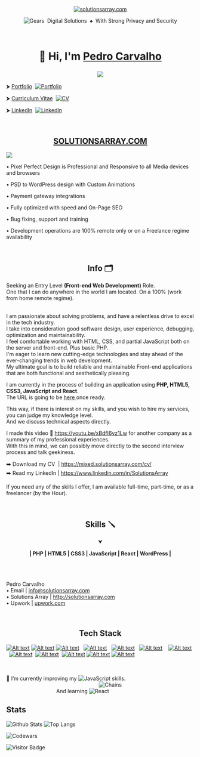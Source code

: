 <p align="center"><a href="https://solutionsarray.com/"><img src="http://mixed.solutionsarray.com/wp-content/uploads/2023/10/SolutionsArray1.com_.png" alt="solutionsarray.com"></a></p>
<p align="center"><img src="http://mixed.solutionsarray.com/wp-content/uploads/2024/01/gears1.png" alt="Gears">&nbsp; Digital Solutions &nbsp;♠&nbsp; With Strong Privacy and Security</p>

<!--<p align="center">A Digital Marketing Company | Based in Portugal </p>-->

<br>
<h1 align="center">👋 Hi, I'm <a href="https://www.linkedin.com/in/solutionsarray/" target="_blank"> Pedro Carvalho </a></h1> 
<h3 align="center"> <img src="https://readme-typing-svg.herokuapp.com?color=0357F7&lines=Web+Developer+from+Portugal+%3A)" /> </h3>

<p>⮞ <a href="https://solutionsarray.com/portfolio/">Portfolio</a>&nbsp; <a href="http://solutionsarray.com/portfolio"><img src="http://mixed.solutionsarray.com/wp-content/uploads/2023/11/5portfolio.png" alt="Portfolio"></a></p>
<p>⮞ <a href="https://mixed.solutionsarray.com/wp-content/uploads/2024/01/Pedro-Carvalho.pdf">Curriculum Vitae</a>&nbsp; <a href="https://mixed.solutionsarray.com/wp-content/uploads/2024/01/Pedro-Carvalho.pdf"><img src="http://mixed.solutionsarray.com/wp-content/uploads/2023/11/6Curriculum-Vitae.png" alt="CV"></a></p>
<p>⮞ <a href="https://www.linkedin.com/in/solutionsarray/">LinkedIn</a>&nbsp; <a href="https://www.linkedin.com/in/SolutionsArray/"><img src="https://img.shields.io/badge/linkedin-%230077B5.svg?style=for-the-badge&amp;logo=linkedin&amp;logoColor=white" alt="LinkedIn"></a></p>

<br>
<h2 align="center"><a href="https://solutionsarray.com/portfolio/">SOLUTIONSARRAY.COM</a></h2>
<p><a href="https://solutionsarray.com/portfolio/"><img src="http://mixed.solutionsarray.com/wp-content/uploads/2023/09/SolutionsArray_Homepage.png"></a></p>

• Pixel Perfect Design is Professional and Responsive to all Media devices and browsers</p>
• PSD to WordPress design with Custom Animations</p>
• Payment gateway integrations</p>
• Fully optimized with speed and On-Page SEO</p>
• Bug fixing, support and training</p>
• Development operations are 100% remote only or on a Freelance regime availability</p>

<br>
<h2 align="center"> Info 🗂️ </h2>
Seeking an Entry Level <b>(Front-end Web Development)</b> Role.
<br>One that I can do anywhere in the world I am located. On a 100% (work from home remote regime).

<br>I am passionate about solving problems, and have a relentless drive to excel in the tech industry.
<br>I take into consideration good software design, user experience, debugging, optimization and maintainability. 
<br>I feel comfortable working with HTML, CSS, and partial JavaScript both on the server and front-end. Plus basic PHP. 
<br>I'm eager to learn new cutting-edge technologies and stay ahead of the ever-changing trends in web development. 
<br>My ultimate goal is to build reliable and maintainable Front-end applications that are both functional and aesthetically pleasing.

I am currently in the process of building an application using <b>PHP, HTML5, CSS3, JavaScript and React</b>. 
<br>The URL is going to be <a href="#"> here </a> once ready. 

This way, if there is interest on my skills, and you wish to hire my services, you can judge my knowledge level. 
<br>And we discuss technical aspects directly.

I made this video 🎥  https://youtu.be/xBdfI6vz1Lw  for another company as a summary of my professional experiences. 
<br>With this in mind, we can possibly move directly to the second interview process and talk geekiness.

➡️ Download my CV&nbsp;&nbsp;| https://mixed.solutionsarray.com/cv/
<br>
➡️ Read my LinkedIn | https://www.linkedin.com/in/SolutionsArray

If you need any of the skills I offer, I am available full-time, part-time, or as a freelancer (by the Hour).

<br>
<h2 align="center">Skills 🪛</h2>

<p align="center">⮟</p>
<p align="center"><b>| PHP | HTML5 | CSS3 | JavaScript | React | WordPress |</b></p>

<!-- <p align="center"><b>| Portuguese - C2 | English - C1 | Spanish - B2|</center></b></p> -->

<!--<br><br>
This is what I guarantee:
<br>✅ Fast response time and excellent communication skills.
<br>✅ Great Value Services.
<br>✅ Wide Spectrum Of Skills & Experience.-->


<br><br><br>Pedro Carvalho
<br>• Email | info@solutionsarray.com
<br>• Solutions Array | http://solutionsarray.com
<br>• Upwork | <a href="https://www.upwork.com/freelancers/~01fffa4af07a0652d8?viewMode=1">upwork.com</a>

<br>
<h2 align="center">Tech Stack</h2>

[![Alt text](http://mixed.solutionsarray.com/wp-content/uploads/2023/08/php.jpg)](https://www.php.net/)
[![Alt text](http://mixed.solutionsarray.com/wp-content/uploads/2023/08/Laravel.png)](https://laravel.com/)
[![Alt text](http://mixed.solutionsarray.com/wp-content/uploads/2023/08/JavaScript.png)](https://en.wikipedia.org/wiki/JavaScript)
&nbsp;&nbsp;[![Alt text](http://mixed.solutionsarray.com/wp-content/uploads/2023/08/Node.js.png)](https://nodejs.org/en)
&nbsp;&nbsp;[![Alt text](http://mixed.solutionsarray.com/wp-content/uploads/2023/11/react1.png)](https://react.dev/)
&nbsp;&nbsp;[![Alt text](http://mixed.solutionsarray.com/wp-content/uploads/2023/11/Nextjs-logo.svg_.png)](https://nextjs.org/)
&nbsp;&nbsp;
[![Alt text](http://mixed.solutionsarray.com/wp-content/uploads/2023/09/5small_PostgreSQL.png)](https://www.postgresql.org/)
&nbsp;&nbsp;[![Alt text](http://mixed.solutionsarray.com/wp-content/uploads/2023/09/small_Nginx.png)](https://nginx.org/en/)
&nbsp;[![Alt text](http://mixed.solutionsarray.com/wp-content/uploads/2023/08/small_git.png)](https://git-scm.com/)
&nbsp;[![Alt text](http://mixed.solutionsarray.com/wp-content/uploads/2023/08/small_docker.webp)](https://www.docker.com/)
[![Alt text](http://mixed.solutionsarray.com/wp-content/uploads/2023/08/small_podman.png)](https://podman.io/)
[![Alt text](http://mixed.solutionsarray.com/wp-content/uploads/2024/01/kubernetes1.png)](https://kubernetes.io/)
<br><br><br>
<!-- [![Alt text](http://mixed.solutionsarray.com/wp-content/uploads/2023/08/portugal-flag-icon-32.png)](https://en.wikipedia.org/wiki/Portuguese_language)&nbsp;C2 &nbsp;
[![Alt text](http://mixed.solutionsarray.com/wp-content/uploads/2023/08/united-states-of-america-flag-3d-icon-32.png)](https://en.wikipedia.org/wiki/American_English)&nbsp;C1 &nbsp;
[![Alt text](http://mixed.solutionsarray.com/wp-content/uploads/2023/08/spain-flag-icon-32.png)](https://en.wikipedia.org/wiki/Spanish_language)&nbsp;B2 
<br><br> -->  
🫡 I’m currently improving my ![JavaScript](http://mixed.solutionsarray.com/wp-content/uploads/2024/01/js.png) skills.
<br>&nbsp;&nbsp;&nbsp;&nbsp;&nbsp;&nbsp;&nbsp;&nbsp;&nbsp;&nbsp;&nbsp;&nbsp;&nbsp;&nbsp;&nbsp;&nbsp;&nbsp;&nbsp;&nbsp;&nbsp;&nbsp;&nbsp;&nbsp;&nbsp;&nbsp;&nbsp;&nbsp;&nbsp;&nbsp;&nbsp;&nbsp;&nbsp;&nbsp;&nbsp;&nbsp;&nbsp;&nbsp;&nbsp;&nbsp;&nbsp;&nbsp;&nbsp;&nbsp;&nbsp;&nbsp;&nbsp;&nbsp;&nbsp;&nbsp;&nbsp;&nbsp;&nbsp;&nbsp;&nbsp;&nbsp;&nbsp;&nbsp;&nbsp;&nbsp;&nbsp;&nbsp;&nbsp;&nbsp;<img src="http://mixed.solutionsarray.com/wp-content/uploads/2023/11/30_chains.png" alt="Chains">
<br>&nbsp;&nbsp;&nbsp;&nbsp;&nbsp;&nbsp;&nbsp;&nbsp;&nbsp;&nbsp;&nbsp;&nbsp;&nbsp;&nbsp;&nbsp;&nbsp;&nbsp;&nbsp;&nbsp;&nbsp;&nbsp;&nbsp;&nbsp;&nbsp;&nbsp;&nbsp;&nbsp;&nbsp;&nbsp;&nbsp;&nbsp;&nbsp;&nbsp; And learning ![React](http://mixed.solutionsarray.com/wp-content/uploads/2024/01/react.png)






## Stats

![Github Stats](https://github-readme-stats.vercel.app/api?username=pedro-su&count_private=true&show_icons=true&include_all_commits=true&theme=prussian&layout=compact)
![Top Langs](https://github-readme-stats.vercel.app/api/top-langs/?username=pedro-su&hide=TeX&layout=compact&theme=prussian)

![Codewars](https://github.r2v.ch/codewars?user=pedcar)

![Visitor Badge](https://visitor-badge.laobi.icu/badge?page_id=pedrocarvalho)

<!--
**pedrocarvalho/pedrocarvalho** is a ✨ _special_ ✨ repository because its `README.md` (this file) appears on your GitHub profile.

Here are some ideas to get you started:

- 🔭 I’m currently working on ...
- 🌱 I’m currently learning ...
- 👯 I’m looking to collaborate on ...
- 🤔 I’m looking for help with ...
- 💬 Ask me about ...
- 📫 How to reach me: ...
- 😄 Pronouns: ...
- ⚡ Fun fact: ...
-->




